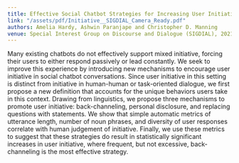 ```yaml
---
title: Effective Social Chatbot Strategies for Increasing User Initiative
link: "/assets/pdf/Initiative__SIGDIAL_Camera_Ready.pdf"
authors: Amelia Hardy, Ashwin Paranjape and Christopher D. Manning
venue: Special Interest Group on Discourse and Dialogue (SIGDIAL), 2021
---
```

Many existing chatbots do not effectively support mixed initiative, forcing their users to either respond passively or lead constantly. We seek to improve this experience by introducing new mechanisms to encourage user initiative in social chatbot conversations. Since user initiative in this setting is distinct from initiative in human-human or task-oriented dialogue, we first propose a new definition that accounts for the unique behaviors users take in this context. Drawing from linguistics, we propose three mechanisms to promote user initiative: back-channeling, personal disclosure, and replacing questions with statements. We show that simple automatic metrics of utterance length, number of noun phrases, and diversity of user responses correlate with human judgement of initiative. Finally, we use these metrics to suggest that these strategies do result in statistically significant increases in user initiative, where frequent, but not excessive, back-channeling is the most effective strategy.

